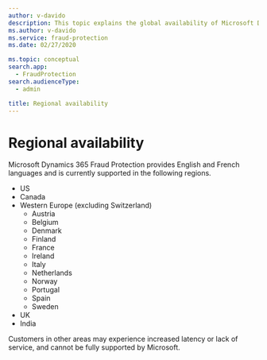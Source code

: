```yaml
---
author: v-davido
description: This topic explains the global availability of Microsoft Dynamics 365 Fraud Protection.
ms.author: v-davido
ms.service: fraud-protection
ms.date: 02/27/2020

ms.topic: conceptual
search.app: 
  - FraudProtection
search.audienceType:
  - admin

title: Regional availability
---
```



# Regional availability

Microsoft Dynamics 365 Fraud Protection provides English and French languages and is currently supported in the following regions. 
- US 
- Canada
- Western Europe (excluding Switzerland) 
    - Austria 
    - Belgium 
    - Denmark 
    - Finland 
    - France
    - Ireland 
    - Italy 
    - Netherlands 
    - Norway 
    - Portugal 
    - Spain 
    - Sweden 
- UK 
- India

Customers in other areas may experience increased latency or lack of service, and cannot be fully supported by Microsoft. 

